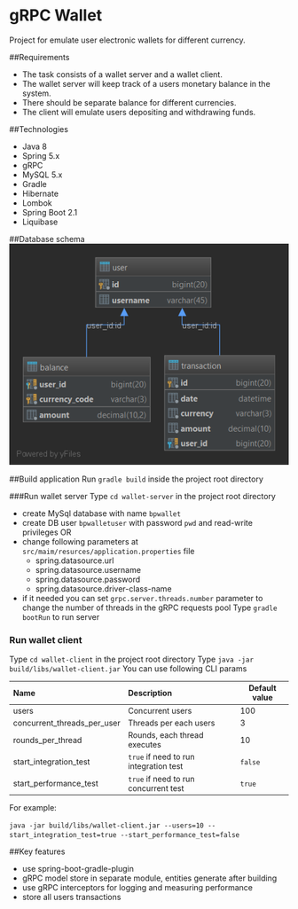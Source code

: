 # gRPC Wallet

Project for emulate user electronic wallets for different currency.


##Requirements
* The task consists of a wallet server and a wallet client. 
* The wallet server will keep track of a users monetary balance in the system. 
* There should be separate balance for different currencies.
* The client will emulate users depositing and withdrawing funds.

##Technologies
* Java 8 
* Spring 5.x
* gRPC
* MySQL 5.x
* Gradle
* Hibernate
* Lombok
* Spring Boot 2.1
* Liquibase

##Database schema
![betPawa wallet DB schema](bpwallet-db-schema.png)

##Build application
Run `gradle build` inside the project root directory

###Run wallet server
Type `cd wallet-server` in the project root directory
* create MySql database with name `bpwallet`
* create DB user `bpwalletuser` with password `pwd` and read-write privileges
OR
* change following parameters at `src/maim/resurces/application.properties` file
    * spring.datasource.url
    * spring.datasource.username
    * spring.datasource.password
    * spring.datasource.driver-class-name
* if it needed you can set `grpc.server.threads.number` parameter to change the number of threads in the gRPC requests pool
Type `gradle bootRun` to run server

### Run wallet client
Type `cd wallet-client` in the project root directory
Type `java -jar build/libs/wallet-client.jar`
You can use following CLI params

| Name | Description | Default value |
|:-----|:------------|---------------|
|users |Concurrent users | 100 |  
|concurrent_threads_per_user |Threads per each users | 3 |
|rounds_per_thread |Rounds, each thread executes | 10 |
|start_integration_test |`true` if need to run integration test | `false` |
|start_performance_test |`true` if need to run concurrent test | `true` |

For example:

`java -jar build/libs/wallet-client.jar --users=10 --start_integration_test=true --start_performance_test=false`

##Key features
* use spring-boot-gradle-plugin
* gRPC model store in separate module, entities generate after building
* use gRPC interceptors for logging and measuring performance
* store all users transactions 
